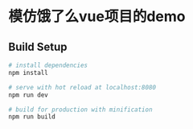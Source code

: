 # 模仿饿了么vue项目的demo

## Build Setup

``` bash
# install dependencies
npm install

# serve with hot reload at localhost:8080
npm run dev

# build for production with minification
npm run build
```